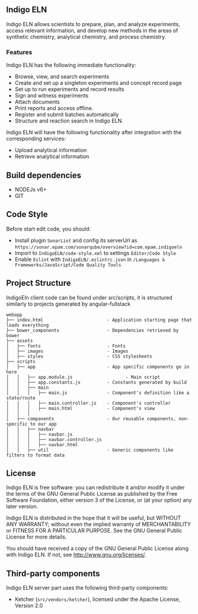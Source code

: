 ## Indigo ELN

Indigo ELN allows scientists to prepare, plan, and analyze experiments, access relevant information, and develop new methods in the areas of synthetic chemistry, analytical chemistry, and process chemistry.

### Features

Indigo ELN has the following immediate functionality:

 * Browse, view, and search experiments
 * Create and set up a singleton experiments and concept record page
 * Set up to run experiments and record results
 * Sign and witness experiments
 * Attach documents
 * Print reports and access offline.
 * Register and submit batches automatically
 * Structure and reaction search in Indigo ELN.

Indigo ELN will have the following functionality after integration with the corresponding services:

 * Upload analytical information
 * Retrieve analytical information


## Build dependencies

- NODEJs v6+
- GIT

## Code Style
Before start edit code, you should:
- Install plugin `SonarLint` and config its serverUrl as `https://sonar.epam.com/sonarqube/overview?id=com.epam.indigoeln`
- Import to `IndigoELN/code-style.xml` to settings `Editor/Code Style`
- Enable `Eslint` with `IndigoELN/.eslintrc.json` in `/Languages &  Frameworks/JavaScript/Code Quality Tools`

## Project Structure
IndigoEln client code can be found under src/scripts, it is structured similarly to projects generated by angular-fullstack
```
webapp
├── index.html                        - Application starting page that loads everything
├── bower_components                  - Dependencies retrieved by bower
├── assets
│   ├── fonts                         - Fonts
│   ├── images                        - Images
│   ├── styles                        - CSS stylesheets
├── scripts
│   ├── app                           - App specific components go in here
│   │   ├── app.module.js                    - Main script
│   │   ├── app.constants.js          - Constants generated by build
│   │   ├── main
│   │   │   ├── main.js               - Component's definition like a state/route
│   │   │   ├── main.controller.js    - Component's controller
│   │   │   ├── main.html             - Component's view
│   │   │
│   ├── components                    - Our reusable components, non-specific to our app
│   │   ├── navbar
│   │   │   ├── navbar.js
│   │   │   ├── navbar.controller.js
│   │   │   ├── navbar.html
│   │   ├── util                      - Generic components like filters to format data
```

## License

Indigo ELN is free software: you can redistribute it and/or modify
it under the terms of the GNU General Public License as published by
the Free Software Foundation, either version 3 of the License, or
(at your option) any later version.

Indigo ELN is distributed in the hope that it will be useful,
but WITHOUT ANY WARRANTY; without even the implied warranty of
MERCHANTABILITY or FITNESS FOR A PARTICULAR PURPOSE.  See the
GNU General Public License for more details.

You should have received a copy of the GNU General Public License
along with Indigo ELN.  If not, see <http://www.gnu.org/licenses/>.

## Third-party components

Indigo ELN server part uses the following third-party components: 

- Ketcher (`src/vendors/ketcher`), licensed under the Apache License, Version 2.0

